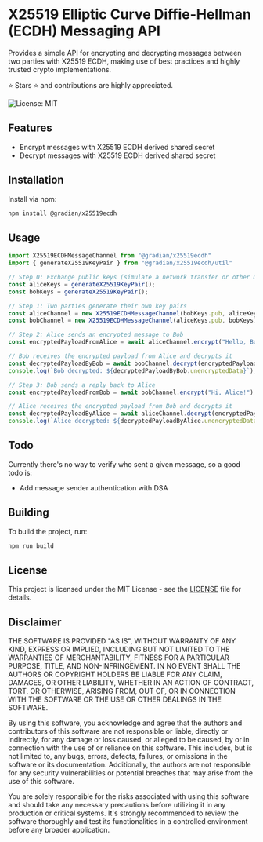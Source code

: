 # X25519 Elliptic Curve Diffie-Hellman (ECDH) Messaging API

Provides a simple API for encrypting and decrypting messages between two parties with X25519 ECDH, making use of best practices and highly trusted crypto implementations.

⭐ Stars ⭐ and contributions are highly appreciated.

![License: MIT](https://img.shields.io/badge/License-MIT-yellow.svg)

## Features

- Encrypt messages with X25519 ECDH derived shared secret
- Decrypt messages with X25519 ECDH derived shared secret

## Installation

Install via npm:

```bash
npm install @gradian/x25519ecdh
```

## Usage

```javascript
import X25519ECDHMessageChannel from "@gradian/x25519ecdh"
import { generateX25519KeyPair } from "@gradian/x25519ecdh/util"

// Step 0: Exchange public keys (simulate a network transfer or other method of exchange)
const aliceKeys = generateX25519KeyPair();
const bobKeys = generateX25519KeyPair();

// Step 1: Two parties generate their own key pairs
const aliceChannel = new X25519ECDHMessageChannel(bobKeys.pub, aliceKeys); // Alice's message channel with her key pair
const bobChannel = new X25519ECDHMessageChannel(aliceKeys.pub, bobKeys); // Bob's message channel with his key pair

// Step 2: Alice sends an encrypted message to Bob
const encryptedPayloadFromAlice = await aliceChannel.encrypt("Hello, Bob!");

// Bob receives the encrypted payload from Alice and decrypts it
const decryptedPayloadByBob = await bobChannel.decrypt(encryptedPayloadFromAlice);
console.log(`Bob decrypted: ${decryptedPayloadByBob.unencryptedData}`);

// Step 3: Bob sends a reply back to Alice
const encryptedPayloadFromBob = await bobChannel.encrypt("Hi, Alice!");

// Alice receives the encrypted payload from Bob and decrypts it
const decryptedPayloadByAlice = await aliceChannel.decrypt(encryptedPayloadFromBob);
console.log(`Alice decrypted: ${decryptedPayloadByAlice.unencryptedData}`);
```

## Todo

Currently there's no way to verify who sent a given message, so a good todo is:

- Add message sender authentication with DSA

## Building

To build the project, run:

```bash
npm run build
```

## License

This project is licensed under the MIT License - see the [LICENSE](./LICENSE) file for details.

## Disclaimer

THE SOFTWARE IS PROVIDED "AS IS", WITHOUT WARRANTY OF ANY KIND, EXPRESS OR IMPLIED, INCLUDING BUT NOT LIMITED TO THE WARRANTIES OF MERCHANTABILITY, FITNESS FOR A PARTICULAR PURPOSE, TITLE, AND NON-INFRINGEMENT. IN NO EVENT SHALL THE AUTHORS OR COPYRIGHT HOLDERS BE LIABLE FOR ANY CLAIM, DAMAGES, OR OTHER LIABILITY, WHETHER IN AN ACTION OF CONTRACT, TORT, OR OTHERWISE, ARISING FROM, OUT OF, OR IN CONNECTION WITH THE SOFTWARE OR THE USE OR OTHER DEALINGS IN THE SOFTWARE.

By using this software, you acknowledge and agree that the authors and contributors of this software are not responsible or liable, directly or indirectly, for any damage or loss caused, or alleged to be caused, by or in connection with the use of or reliance on this software. This includes, but is not limited to, any bugs, errors, defects, failures, or omissions in the software or its documentation. Additionally, the authors are not responsible for any security vulnerabilities or potential breaches that may arise from the use of this software.

You are solely responsible for the risks associated with using this software and should take any necessary precautions before utilizing it in any production or critical systems. It's strongly recommended to review the software thoroughly and test its functionalities in a controlled environment before any broader application.
